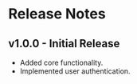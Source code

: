 # Release Notes

## v1.0.0 - Initial Release

- Added core functionality.
- Implemented user authentication.
